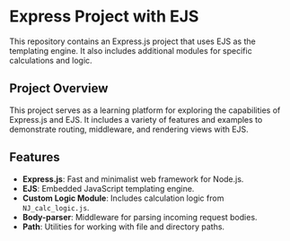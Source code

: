 # Express Project with EJS

This repository contains an Express.js project that uses EJS as the templating engine. It also includes additional modules for specific calculations and logic.

## Project Overview

This project serves as a learning platform for exploring the capabilities of Express.js and EJS. It includes a variety of features and examples to demonstrate routing, middleware, and rendering views with EJS.

## Features

- **Express.js**: Fast and minimalist web framework for Node.js.
- **EJS**: Embedded JavaScript templating engine.
- **Custom Logic Module**: Includes calculation logic from `NJ_calc_logic.js`.
- **Body-parser**: Middleware for parsing incoming request bodies.
- **Path**: Utilities for working with file and directory paths.
